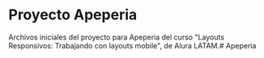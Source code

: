 # Proyecto Apeperia

Archivos iniciales del proyecto para Apeperia del curso "Layouts Responsivos: Trabajando con layouts mobile", de Alura LATAM.# Apeperia
